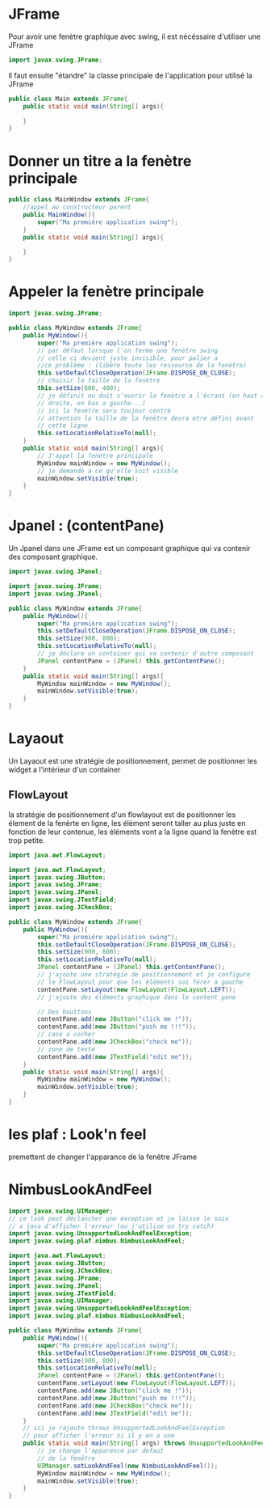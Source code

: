# JFrame

Pour avoir une fenètre graphique avec swing, il est nécéssaire d'utiliser une JFrame

```java
import javax.swing.JFrame;
```
Il faut ensuite "étandre" la classe principale de l'application pour utilisé la JFrame

```java
public class Main extends JFrame{ 
    public static void main(String[] args){

    }
}
```

# Donner un titre a la fenètre principale

```java
public class MainWindow extends JFrame{ 
    //appel au constructeur parent
    public MainWindow(){
        super("Ma première application swing");
    }
    public static void main(String[] args){

    }
}
```

# Appeler la fenètre principale

```java
import javax.swing.JFrame;

public class MyWindow extends JFrame{ 
    public MyWindow(){
        super("Ma première application swing");
        // par défaut lorsque l'on ferme une fenètre swing
        // celle ci devient juste invisible, pour palier a 
        //ce problème : (libère toute les ressource de la fenètre)
        this.setDefaultCloseOperation(JFrame.DISPOSE_ON_CLOSE);
        // choisir la taille de la fenètre
        this.setSize(600, 400);
        // je définit ou doit s'ouvrir la fenètre a l'écrant (en haut a 
        // droite, en bas a gauche...)
        // ici la fenètre sera toujour centré
        // attention la taille de la fenètre devra etre défini avant  
        // cette ligne
        this.setLocationRelativeTo(null);
    }
    public static void main(String[] args){
        // J'appel la fenètre principale
        MyWindow mainWindow = new MyWindow();
        // je demande a ce qu'elle soit visible
        mainWindow.setVisible(true);
    }
}
```
# Jpanel : (contentPane)

Un Jpanel dans une JFrame est un composant graphique qui va contenir des composant graphique.

```java
import javax.swing.JPanel;
```
```java
import javax.swing.JFrame;
import javax.swing.JPanel;

public class MyWindow extends JFrame{ 
    public MyWindow(){
        super("Ma première application swing");
        this.setDefaultCloseOperation(JFrame.DISPOSE_ON_CLOSE);
        this.setSize(900, 800);
        this.setLocationRelativeTo(null);
        // je déclare un container qui va contenir d'autre composant
        JPanel contentPane = (JPanel) this.getContentPane();
    }
    public static void main(String[] args){
        MyWindow mainWindow = new MyWindow();
        mainWindow.setVisible(true);
    }
}

```

# Layaout 

Un Layaout est une stratégie de positionnement, permet de positionner les widget a l'intérieur d'un container

## FlowLayout

la stratégie de positionnement d'un flowlayout est de positionner les élement de la fenèrte en ligne, les élément seront taller au plus juste en fonction de leur contenue, les éléments vont a la ligne quand la fenètre est trop petite.

```java
import java.awt.FlowLayout;
```

```java
import java.awt.FlowLayout;
import javax.swing.JButton;
import javax.swing.JFrame;
import javax.swing.JPanel;
import javax.swing.JTextField;
import javax.swing.JCheckBox;

public class MyWindow extends JFrame{ 
    public MyWindow(){
        super("Ma première application swing");
        this.setDefaultCloseOperation(JFrame.DISPOSE_ON_CLOSE);
        this.setSize(900, 800);
        this.setLocationRelativeTo(null);
        JPanel contentPane = (JPanel) this.getContentPane();
        // j'ajoute une stratégie de positionnement et je configure 
        // le FlowLayout pour que les éléments soi férer a gauche
        contentPane.setLayout(new FlowLayout(FlowLayout.LEFT));
        // j'ajoute des éléments graphique dans le content pane

        // Des bouttons
        contentPane.add(new JButton("click me !"));
        contentPane.add(new JButton("push me !!!"));
        // case a cocher
        contentPane.add(new JCheckBox("check me"));
        // zone de texte
        contentPane.add(new JTextField("edit me"));
    }
    public static void main(String[] args){
        MyWindow mainWindow = new MyWindow();
        mainWindow.setVisible(true);
    }
}

```

# les plaf : Look'n feel

premettent de changer l'apparance de la fenêtre JFrame

# NimbusLookAndFeel

```java
import javax.swing.UIManager;
// ce look peut déclancher une exception et je laisse le soin
// a java d'afficher l'erreur (ou j'utilise un try catch)
import javax.swing.UnsupportedLookAndFeelException;
import javax.swing.plaf.nimbus.NimbusLookAndFeel;
```
```java
import java.awt.FlowLayout;
import javax.swing.JButton;
import javax.swing.JCheckBox;
import javax.swing.JFrame;
import javax.swing.JPanel;
import javax.swing.JTextField;
import javax.swing.UIManager;
import javax.swing.UnsupportedLookAndFeelException;
import javax.swing.plaf.nimbus.NimbusLookAndFeel;

public class MyWindow extends JFrame{ 
    public MyWindow(){
        super("Ma première application swing");
        this.setDefaultCloseOperation(JFrame.DISPOSE_ON_CLOSE);
        this.setSize(900, 800);
        this.setLocationRelativeTo(null);
        JPanel contentPane = (JPanel) this.getContentPane();
        contentPane.setLayout(new FlowLayout(FlowLayout.LEFT));
        contentPane.add(new JButton("click me !"));
        contentPane.add(new JButton("push me !!!"));
        contentPane.add(new JCheckBox("check me"));
        contentPane.add(new JTextField("edit me"));
    }
    // ici je rajoute throws UnsupportedLookAndFeelException
    // pour afficher l'erreur si il y en a une
    public static void main(String[] args) throws UnsupportedLookAndFeelException{
        // je change l'apparence par defaut 
        // de la fenêtre
        UIManager.setLookAndFeel(new NimbusLookAndFeel());
        MyWindow mainWindow = new MyWindow();
        mainWindow.setVisible(true);
    }
}
```